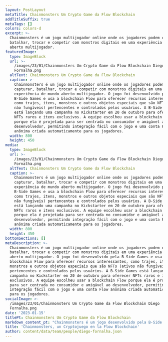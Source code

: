 ```yaml
---
layout: PostLayout
metaTitle: Chainmonsters Um Crypto Game da Flow Blockchain
addTitleSuffix: true
metaTags: []
colors: colors-d
excerpt: >-
  Chainmonsters é um jogo multijogador online onde os jogadores podem capturar,
  batalhar, trocar e competir com monstros digitais em uma experiência de mundo
  aberto multijogador. 
featuredImage:
  type: ImageBlock
  url: >-
    /images/23/01/Chainmonsters Um Crypto Game da Flow Blockchain Diego
    Fornalha.png
  altText: Chainmonsters Um Crypto Game da Flow Blockchain
  caption: >-
    Chainmonsters é um jogo multijogador online onde os jogadores podem
    capturar, batalhar, trocar e competir com monstros digitais em uma
    experiência de mundo aberto multijogador. O jogo foi desenvolvido pela
    B-Side Games e usa a blockchain Flow para oferecer recursos interessantes,
    como trajes, itens, monstros e outros objetos especiais que são NFTs (ativos
    não fungíveis) pertencentes e controlados pelos usuários. A B-Side Games
    está lançando uma campanha no Kickstarter em 20 de outubro para oferecer
    NFTs raros e itens exclusivos. A equipe escolheu usar a blockchain Flow
    porque ela é projetada para ser centrada no consumidor e amigável ao
    desenvolvedor, permitindo integração fácil com o jogo e uma conta Flow
    anônima criada automaticamente para os jogadores.
  width: 800
  height: 450
media:
  type: ImageBlock
  url: >-
    /images/23/01/Chainmonsters Um Crypto Game da Flow Blockchain Diego
    Fornalha.png
  altText: Chainmonsters Um Crypto Game da Flow Blockchain
  caption: >-
    Chainmonsters é um jogo multijogador online onde os jogadores podem
    capturar, batalhar, trocar e competir com monstros digitais em uma
    experiência de mundo aberto multijogador. O jogo foi desenvolvido pela
    B-Side Games e usa a blockchain Flow para oferecer recursos interessantes,
    como trajes, itens, monstros e outros objetos especiais que são NFTs (ativos
    não fungíveis) pertencentes e controlados pelos usuários. A B-Side Games
    está lançando uma campanha no Kickstarter em 20 de outubro para oferecer
    NFTs raros e itens exclusivos. A equipe escolheu usar a blockchain Flow
    porque ela é projetada para ser centrada no consumidor e amigável ao
    desenvolvedor, permitindo integração fácil com o jogo e uma conta Flow
    anônima criada automaticamente para os jogadores.
  width: 800
  height: 450
bottomSections: []
metaDescription: >-
  Chainmonsters é um jogo multijogador online onde os jogadores podem capturar,
  batalhar, trocar e competir com monstros digitais em uma experiência de mundo
  aberto multijogador. O jogo foi desenvolvido pela B-Side Games e usa a
  blockchain Flow para oferecer recursos interessantes, como trajes, itens,
  monstros e outros objetos especiais que são NFTs (ativos não fungíveis)
  pertencentes e controlados pelos usuários. A B-Side Games está lançando uma
  campanha no Kickstarter em 20 de outubro para oferecer NFTs raros e itens
  exclusivos. A equipe escolheu usar a blockchain Flow porque ela é projetada
  para ser centrada no consumidor e amigável ao desenvolvedor, permitindo
  integração fácil com o jogo e uma conta Flow anônima criada automaticamente
  para os jogadores.
socialImage: >-
  /images/23/01/Chainmonsters Um Crypto Game da Flow Blockchain Diego
  Fornalha.png
date: '2023-01-15'
titlePt: Chainmonsters Um Crypto Game da Flow Blockchain
markdown_content_pt: "Chainmonsters é um jogo desenvolvido pela B-Side Games. Um novo e emocionante jogo multiplayer e multiplataforma online, onde você captura, batalha, troca e compete com monstros digitais em uma experiência massiva de mundo aberto. O jogo está em desenvolvimento há mais de 3 anos e combina uma excelente experiência de jogo tradicional com recursos interessantes possibilitados pela integração com a Flow. Trajes, itens, monstros e muitos outros objetos especiais do jogo são todos NFTs pertencentes e controlados pelos usuários.\n\n**Lançamento**\n\nOs participantes tiveram a chance de reservar NFTs super raros e itens exclusivos, incluindo oportunidades de pegar a primeira edição cunhada de cada Chainmon (monstro) no jogo (por exemplo, número de série #1).\n\n![https://assets-global.website-files.com/618c953e65cc2ba3f44d1a02/62f3a4e9df914547331f76de\\_5f87dbe7fa21cbdcbd5ca760\\_j0Hx0IFmCDFRozgGRA0vT6YKYo2IPSxOLPGIQRWhQcZ6-skht9Sly\\_SjUBesxbIsNxuoZaYj55FNhZHOo465-uwsR-SSkj4djkSV0UHatoGzwjXbACNPFShjjYk-5r3Y6562g7T8.png](https://assets-global.website-files.com/618c953e65cc2ba3f44d1a02/62f3a4e9df914547331f76de_5f87dbe7fa21cbdcbd5ca760_j0Hx0IFmCDFRozgGRA0vT6YKYo2IPSxOLPGIQRWhQcZ6-skht9Sly_SjUBesxbIsNxuoZaYj55FNhZHOo465-uwsR-SSkj4djkSV0UHatoGzwjXbACNPFShjjYk-5r3Y6562g7T8.png)\n\nFlow é construída através de novas tecnologias para a próxima geração de aplicativos, jogos e ativos digitais que os alimentam. Os principais princípios de design que orientam o Flow são princípios centrados no consumidor e amigáveis ao desenvolvedor que tornaram essa rede blockchain altamente volátil a um ecossistema ideal para grandes marcas globais como NBA, UFC, Ubisoft, Dr. Seuss e Warner Music Group.\n\nO ecossistema Flow foi desenvolvido pelo programa *Flow Alpha* há quase um ano. O design centrado no consumidor permite a criação de experiências de integração perfeitas que permitirão aos Chainmonsters penetrar no mercado de massa com mais facilidade, em comparação com outros jogos lançados até o momento.\n\nQuando um usuário inicia nosso jogo, ele pode começar a jogar imediatamente, sem precisar de nenhum conhecimento sobre. Eles têm uma conta anônima criada em segundo plano e, uma vez que decidam continuar jogando e assumir total responsabilidade por seus ativos digitais ganhos, podem reivindicar o controle total de sua conta sem problemas. Isso é feito facilmente, sem excesso de engenharia, graças ao suporte multi sig que o Flow oferece por padrão. Sempre foi importante para nós encontrar o equilíbrio certo entre facilidade de acesso, jogabilidade altamente envolvente e propriedade de ativos digitais descentralizada.\n\n**Qual é a proposta do time?**\n\nA equipe passou mais de 3 anos construindo e projetando cada detalhe deste jogo. Até o momento da escrita desse artigo, já foi desenvolvido cerca de 70% de roadmap, já estando prontas as mecânicas de jogo, criamos parcerias de longo prazo e projetamos nossa visão de como uma verdadeira economia voltada para o jogador deve ser em grande escala. O projeto não é como os tipicamente desenvolvidos e o Kickstarter já foi lançado. Chainmonsters será um dos primeiros jogos MMORPG (multiplayer massivos multiplataforma) habilitados para blockchain em uma transição para a Web2.\n\n**Jogabilidade e NFTs**\n\nOs jogadores estão embarcando em uma jornada épica enquanto estão conectados a essa rede o tempo inteiro. Cada Chainmon, item e ativo digital vive e respira no Flow.\n\nNo jogo, você pode capturar um total de 135 Chainmons únicos, mas nem todos são criados iguais. Valores individuais como estatísticas, características e mutações definem a força de seus monstros! Além disso, cada Chainmon se distingue pelos números de série, determinados pela ordem de captura pelos jogadores globalmente, e vem em 3 variações visuais diferentes:\n\n*   Normal\n*   Sombra\n*   Cristal\n\nA variação do Cristal esteve disponível apenas durante a campanha do Kickstarter e se diferencia por meio de um efeito visual único e exclusivo. Haverá apenas 600 Crystal Chainmons no total em todo o jogo, tornando-os altamente procurados por raros NFTs colecionáveis.\n\nRoupas, cosméticos e até mesmo itens são tokenizados - então pegar, por exemplo, uma concha na praia concede a você um token completo que pode ser anexado aos seus Chainmons ou trocado com outros jogadores.\n\nDurante o desenvolvimento, para agradecer aos primeiros *testers*, foi concedido a cada um dos jogadores Alpha um passe de pré-temporada gratuitamente, o que permite que você obtenha alguns itens adicionais, cosméticos e objetos especiais com a marca exclusiva de pré-temporada. Normalmente, uma única temporada no jogo dura entre 90 e 120 dias e oferece conteúdo exclusivo exclusivo para essa temporada.\n\n![https://assets-global.website-files.com/618c953e65cc2ba3f44d1a02/62f3a4e9df914582341f76dc\\_5f87dbfc96a9c7ac40bbb643\\_hFDL1m2mN1\\_0vPeMNMjjeeDNbTTRv\\_ytHkwJvcBaA1fRm2jgxOJGwFVz6aoa-P4qOVgDsKrpnGHhEhfbCm5RZSnoEbMIKzuIKwMWqv9R1rAub0LC0hBMhgIAr-Z6tskRKQf3\\_01V.png](https://assets-global.website-files.com/618c953e65cc2ba3f44d1a02/62f3a4e9df914582341f76dc_5f87dbfc96a9c7ac40bbb643_hFDL1m2mN1_0vPeMNMjjeeDNbTTRv_ytHkwJvcBaA1fRm2jgxOJGwFVz6aoa-P4qOVgDsKrpnGHhEhfbCm5RZSnoEbMIKzuIKwMWqv9R1rAub0LC0hBMhgIAr-Z6tskRKQf3_01V.png)\n\nA pré-venda dos NFTs exclusivos\_ serviam como recompensa pelo apoio inicial.\n\nA ordem de cunhagem dos NFTs começará em ordem decrescente do valor da camada apoiada. Os apoiadores de níveis mais altos terão a chance de receber NFTs em baixa quantidade.\n\nAbaixo, você encontrará níveis em destaque da campanha de financiamento coletivo oferecendo NFTs exclusivos como parte do pacote.\n\n**Alfa Digital - Doação de 20 EUR**\n\n*   Acesso Alfa\n\n*   Papel de parede digital\n\n*   Seu nome nos créditos do jogo\n\n**Fundador - Doação de 350 EUR**\n\n*   Crystal starter Chainmon (fornecimento total máximo de 600)\n\n*   Estátua do Clube do Fundador\n\nOs\\* Crystal\\* *Chainmons* estão profundamente conectados à história do jogo, mas não têm nenhuma vantagem de quebrar o jogo. Em vez disso, eles são colecionáveis super raros - apenas 600 existirão! - e tem um efeito visual único que os diferencia de todos os outros!\n\n**Agente Especial - Doação de 1500 EUR**\n\n*   Assuma o controle de um NPC no jogo (fornecimento total máximo de 30)\n\n*   Todos os 3 Chainmons iniciais de cristal\n\nO proprietário do NFT pode personalizar tanto a aparência quanto o esquadrão de um NPC inimigo a qualquer momento. Esses \"Agentes Especiais\" estão estrategicamente colocados no mundo e pretendem ser um desafio especial para os jogadores. Manter a propriedade deste NFT concede a você acesso a uma roupa exclusiva que você pode exibir para outros jogadores.\n\n**Supervisor - Doação de 2500 EUR**\n\n*   Torne-se um líder de QG (fornecimento total máximo de 8)\n\n*   Agente especial incluído\n\nVocê pode literalmente possuir um dos únicos 8 HQs em todo o jogo e se tornar o maior desafio para todos os outros jogadores que tentam progredir na história do jogo. Cada QG tem um líder e você pode se tornar um deles. Este NPC especial assume a aparência do proprietário (a sua escolha de avatar) e concede uma roupa e título exclusivos temporários no jogo para quem possuir este NFT em sua conta (não tem preço!).\n\nOs proprietários anteriores desta HQ estão listados em suas paredes para serem lembrados para sempre. Quer ser o proprietário fundador de uma HQ? Não perca esta chance única na vida!\n\n**Designer Chainmon - Doação de 5000 EUR**\n\n*   Ajude-nos a criar um novo Chainmon (esta recompensa só pode ser adquirida um total de 5 vezes!)\n\n*   Receba o primeiro NFT de seu tipo, incluindo todas as variantes em sua conta (primeira edição e serial nº 1!)\n\nEnvie-nos ideias ou esboços e trabalhe com nossa equipe para dar vida a ele! Você também recebe o primeiro de seu tipo, incluindo todas as variações em sua equipe!\n\nOs 100 principais contribuidores receberão um Token de Fundador especial exclusivo para esta campanha que será lançado na conta do colaborador. Apenas 250 deles existem e os 150 restantes serão distribuídos por meio de competições, concursos e torneios.\n\n**Símbolo do Fundador**\n\n*   Este token concede ao proprietário um aumento permanente de XP de 2,5% para o nível do jogador, passe de temporada e Chainmons\n*   Apenas um token de fundador pode estar ativo por jogador\n*   Ele escala com todos os outros modificadores de XP, por exemplo, aumentos de XP baseados em eventos\n*   Coloca um emblema em seu perfil que prova a todos que você é um dos nossos primeiros apoiadores\n*   Não empilháveis\n\nCertifique-se de entrar no servidor da comunidade no [Discord](https://discord.gg/rWnB4fM) para conversar com outros jogadores e manter-se atualizado com nossa programação de lançamento!\n\n![](https://assets-global.website-files.com/618c953e65cc2ba3f44d1a02/62f3a4e8df9145325f1f76d1_5f87dbc0f52d302541d824a2_P6Hu-Ol-_RZgQIFOKDrn_aZ4m3ooKJX0JbfbmIjvkHS13BzLd-uSiHjVj1HKuQrMXTfYeccyDJcG5gyajLpp72t7se0EW4p_7UryrdMpJucRV3JC_Oa1-qSn9WF0ey4yOfse064Z.png)\n\n### **Alpha e Demo**\n\nExclusivamente para os patrocinadores, foi criada uma impressionante demonstração com modo multiplayer mostrando nossa tecnologia e mecânica de jogo antes do lançamento do jogo na fase Alpha. Agora, na fase da demo, o jogo já está aberto ao público.\n\nPara testar o jogo através do acesso antecipado, crie uma conta na [Steam](https://store.steampowered.com/app/815490/Chainmonsters/).\n\n[**Inscrição no newsletter do jogo**](http://eepurl.com/gN8sAP)\n\nArtigo corrigido por [Renan Lemos](https://www.instagram.com/renaodigital/) e idealizado por [Diego Fornalha](https://flow.coflow.com.br/blog/como-a-rede-blockchain-flow-funciona/?utm_source=linkedin\\&utm_medium=direct\\&utm_campaign=renao_advocate\\&utm_id=renao_coflow).\n"
title: 'Chainmonsters, un Cryptojuego en la Flow Blockchain'
author: content/data/team/people/diego-fornalha.json
---
```

